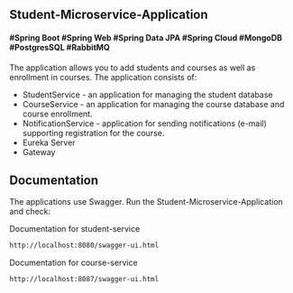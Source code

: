## Student-Microservice-Application

#### #Spring Boot #Spring Web #Spring Data JPA #Spring Cloud #MongoDB #PostgresSQL #RabbitMQ

The application allows you to add students and courses as well as enrollment in courses. The application consists of:
- StudentService - an application for managing the student database
- CourseService - an application for managing the course database and course enrollment.
- NotificationService - application for sending notifications (e-mail) supporting registration for the course.
- Eureka Server
- Gateway

## Documentation

The applications use Swagger. Run the Student-Microservice-Application and check:

Documentation for student-service
```bash
http://localhost:8080/swagger-ui.html
```
Documentation for course-service
```bash
http://localhost:8087/swagger-ui.html
```
